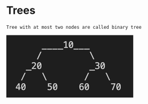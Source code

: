 # Trees

```
Tree with at most two nodes are called binary tree
```

![binary_tree_visualization](binary_tree.png)